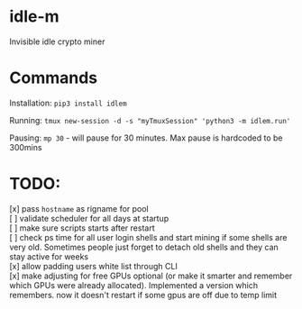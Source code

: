 # idle-m
Invisible idle crypto miner

# Commands
Installation:
`pip3 install idlem`  

Running:
`tmux new-session -d -s "myTmuxSession" 'python3 -m idlem.run' `

Pausing:
`mp 30` - will pause for 30 minutes. Max pause is hardcoded to be 300mins

# TODO:
[x] pass `hostname` as rigname for pool  
[ ] validate scheduler for all days at startup  
[ ] make sure scripts starts after restart  
[ ] check ps time for all user login shells and start mining if some shells are very old. Sometimes people just forget to detach old shells and they can stay active for weeks  
[x] allow padding users white list through CLI  
[x] make adjusting for free GPUs optional (or make it smarter and remember which GPUs were already allocated). Implemented a version which remembers. now it doesn't restart if some gpus are off due to temp limit  
